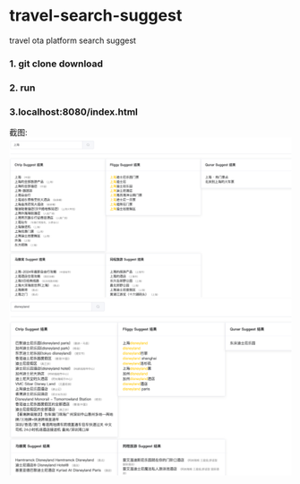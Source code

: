 # travel-search-suggest
travel ota platform search suggest
### 1. git clone download
### 2. run
### 3.localhost:8080/index.html

截图:
![图片一](https://raw.githubusercontent.com/lzyer2016/travel-search-suggest/main/img2.png)
![图片二](https://raw.githubusercontent.com/lzyer2016/travel-search-suggest/main/img.png)